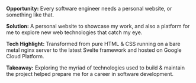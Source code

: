 **Opportunity:** Every software engineer needs a personal website, or something like that.

**Solution:** A personal website to showcase my work, and also a platform for me to explore new web technologies that catch my eye.

**Tech Highlight:** Transformed from pure HTML & CSS running on a bare metal nginx server to the latest Svelte framework and hosted on Google Cloud Platform.

**Takeaway:** Exploring the myriad of technologies used to build & maintain the project helped prepare me for a career in software development.
